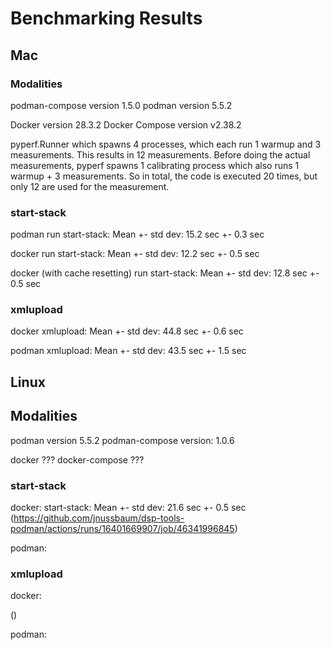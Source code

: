 # Benchmarking Results

## Mac

### Modalities

podman-compose version 1.5.0
podman version 5.5.2

Docker version 28.3.2
Docker Compose version v2.38.2

pyperf.Runner which spawns 4 processes, which each run 1 warmup and 3 measurements.
This results in 12 measurements.
Before doing the actual measurements, pyperf spawns 1 calibrating process which also runs 1 warmup + 3 measurements.
So in total, the code is executed 20 times, but only 12 are used for the measurement.

### start-stack

podman
run start-stack: Mean +- std dev: 15.2 sec +- 0.3 sec

docker
run start-stack: Mean +- std dev: 12.2 sec +- 0.5 sec

docker (with cache resetting)
run start-stack: Mean +- std dev: 12.8 sec +- 0.5 sec

### xmlupload

docker
xmlupload: Mean +- std dev: 44.8 sec +- 0.6 sec

podman
xmlupload: Mean +- std dev: 43.5 sec +- 1.5 sec

## Linux

## Modalities

podman version 5.5.2
podman-compose version: 1.0.6

docker ???
docker-compose ???

### start-stack

docker:
start-stack: Mean +- std dev: 21.6 sec +- 0.5 sec
(https://github.com/jnussbaum/dsp-tools-podman/actions/runs/16401669907/job/46341996845)

podman:


### xmlupload

docker:

()

podman:
